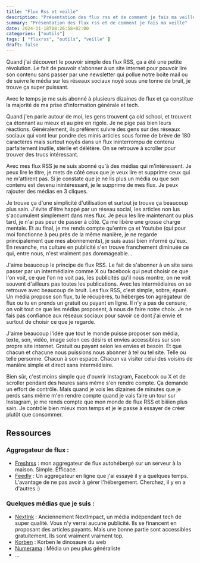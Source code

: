```yaml
---
title: "Flux Rss et veille"
description: "Présentation des flux rss et de comment je fais ma veille"
summary: "Présentation des flux rss et de comment je fais ma veille"
date: 2024-11-18T08:26:58+02:00
categories: ["outils"]
tags: [ "fluxrss", "outils", "veille" ]
draft: false
---
```


Quand j'ai découvert le pouvoir simple des flux RSS, ça a été une petite révolution. Le fait de pouvoir s'abonner à un site internet pour pouvoir lire son contenu sans passer par une newsletter qui pollue notre boite mail ou de suivre le média sur les réseaux sociaux noyé sous une tonne de bruit, je trouve ça super puissant.

Avec le temps je me suis abonné à plusieurs dizaines de flux et ça constitue la majorité de ma prise d'information générale et tech.

Quand j'en parle autour de moi, les gens trouvent ça old school, et trouvent ça étonnant au mieux et au pire en rigole. Je ne pige pas bien leurs réactions. Généralement, ils préfèrent suivre des gens sur des réseaux sociaux qui vont leur pondre des minis articles sous forme de brève de 180 caractères mais surtout noyés dans un flux ininterrompu de contenu parfaitement inutile, stérile et délétère. On se retrouve à scroller pour trouver des trucs intéressant.

Avec mes flux RSS je ne suis abonné qu'à des médias qui m'intéressent. Je peux lire le titre, je mets de côté ceux que je veux lire et supprime ceux qui ne m'attirent pas. Si je constate que je ne lis plus un média ou que son contenu est devenu inintéressant, je le supprime de mes flux. Je peux rajouter des médias en 3 cliques.

Je trouve ça d'une simplicité d'utilisation et surtout je trouve ça beaucoup plus sain. J'évite d'être happé par un réseau social, les articles non lus s'accumulent simplement dans mes flux. Je peux les lire maintenant ou plus tard, je n'ai pas peur de passer à côté. Ça me libère une grosse charge mentale. Et au final, je me rends compte qu'entre ça et Youtube (qui pour moi fonctionne à peu près de la même manière, je ne regarde principalement que mes abonnements), je suis aussi bien informé qu'eux. En revanche, ma culture en publicité s'en trouve franchement diminuée ce qui, entre nous, n'est vraiment pas dommageable...

J'aime beaucoup le principe de flux RSS. Le fait de s'abonner à un site sans passer par un intermédiaire comme X ou facebook qui peut choisir ce que l'on voit, ce que l'on ne voit pas, les publicités qu'il nous montre, on ne voit souvent d'ailleurs pas toutes les publications. Avec les intermédiaires on se retrouve avec beaucoup de bruit. Les flux RSS, c'est simple, sobre, épuré. Un média propose son flux, tu le récupères, tu héberges ton agrégateur de flux ou tu en prends un gratuit ou payant en ligne. Il n'y a pas de censure, on voit tout ce que les médias proposent, à nous de faire notre choix. Je ne fais pas confiance aux réseaux sociaux pour savoir ce dont j'ai envie et surtout de choisir ce que je regarde.

J'aime beaucoup l'idée que tout le monde puisse proposer son média, texte, son, vidéo, image selon ces désirs et envies accessibles sur son propre site internet. Gratuit ou payant selon les envies et besoin. Et que chacun et chacune nous puissions nous abonner à tel ou tel site. Telle ou telle personne. Chacun à son espace. Chacun va visiter celui des voisins de manière simple et direct sans intermédiaire.

Bien sûr, c'est moins simple que d'ouvrir Instagram, Facebook ou X et de scroller pendant des heures sans même s'en rendre compte. Ça demande un effort de contrôle. Mais quand je vois les dizaines de minutes que je perds sans même m'en rendre compte quand je vais faire un tour sur Instagram, je me rends compte que mon monde de flux RSS et biiiien plus sain. Je contrôle bien mieux mon temps et je le passe à essayer de créer plutôt que consommer.

## Ressources

### Aggregateur de flux :

- [Freshrss](https://www.freshrss.org/) : mon aggregateur de flux autohébergé sur un serveur à la maison. Simple. Efficace.
- [Feedly](https://feedly.com/) : Un aggregateur en ligne que j'ai essayé il y a quelques temps. L'avantage de ne pas avoir à gérer l'hébergement. Cherchez, il y en a d'autres :)

### Quelques médias que je suis :

- [NextInk](https://next.ink/) : Anciennement NextImpact, un média indépendant tech de super qualité. Vous n'y verrai aucune publicité. Ils se financent en proposant des articles payants. Mais une bonne partie sont accessibles gratuitement. Ils sont vraiment vraiment top.
- [Korben](https://korben.info) : Korben le dinosaure du web
- [Numerama](https://www.numerama.com) : Média un peu plus généraliste
- ...

